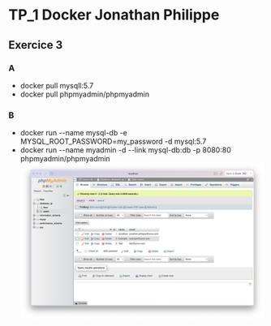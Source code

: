# TP_1 Docker Jonathan Philippe

## Exercice 3

### A 
- docker pull mysqll:5.7
- docker pull phpmyadmin/phpmyadmin

### B 
- docker run --name mysql-db -e MYSQL_ROOT_PASSWORD=my_password -d mysql:5.7
- docker run --name myadmin -d --link mysql-db:db -p 8080:80 phpmyadmin/phpmyadmin
![myadmin](./img/myadmin.png)